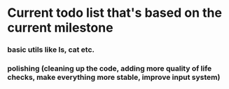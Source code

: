 # Current todo list that's based on the current milestone
### basic utils like ls, cat etc.
### polishing (cleaning up the code, adding more quality of life checks, make everything more stable, improve input system)